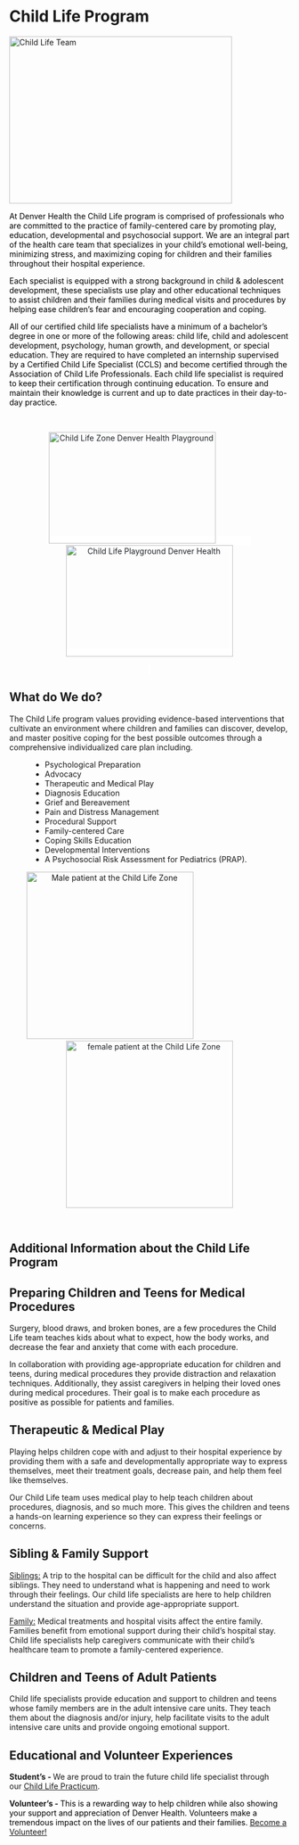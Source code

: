 
<h1>Child Life Program</h1>

<!-- Image with text wrap !-->
<p><img class="right" alt="Child Life Team" src="https://www.denverhealth.org/-/media/images/content-images/departments-services/child-life-team-600x450" title="Child Life Team" style="width: 400px; height: 300px;" /></p>

<p><span style="background: white; color: black;">At Denver Health the Child Life program is comprised of professionals who are committed to the practice of family-centered care by promoting play, education, developmental and psychosocial support. We are an integral part of the health care team that specializes in your child&rsquo;s emotional well-being, minimizing stress, and maximizing coping for children and their families throughout their hospital experience</span><span style="color: black;">.</span></p>

<p><span style="color: black;">Each specialist is equipped with a strong background in child &amp; adolescent development, these specialists use play and other educational techniques to assist children and their families during medical visits and procedures by helping ease children&rsquo;s fear and encouraging cooperation and coping.</span></p>

<p><span style="color: black;">All of our certified child life specialists have a minimum of a bachelor&rsquo;s degree in one or more of the following areas: child life, child and adolescent development, psychology, human growth, and development, or special education. They are required to have completed an internship supervised by a Certified Child Life Specialist (CCLS) and become certified through the Association of Child Life Professionals. Each child life specialist is required to keep their certification through continuing education. To ensure and maintain their knowledge is current and up to date practices in their day-to-day practice.</span></p>

<p style="text-align: left;">&nbsp;</p>

<!-- Images side by size !-->
<p style="text-align: center;"><span style="background: white; color: #212529;"><img src="https://www.denverhealth.org/-/media/images/content-images/departments-services/child-life-2-300x200.jpg" alt="Child Life Zone Denver Health Playground" style="height: 200px; width: 300px;" title="Child Life Zone Denver Health Playground" />&nbsp; &nbsp; &nbsp; &nbsp; &nbsp; &nbsp; &nbsp; &nbsp;&nbsp;<img src="https://www.denverhealth.org/-/media/images/content-images/departments-services/child-life-3-300x200.jpg" alt="Child Life Playground Denver Health" style="height: 200px; width: 300px;" title="Child Life Playground Denver Health" /></span></p>

<p style="text-align: center;"><span style="background: white; color: #212529;">&nbsp;</span></p>


<h2><span><strong>What do We do?</strong></span></h2>
<p><span>The Child Life program values providing evidence-based interventions that cultivate an environment where children and families can discover, develop, and master positive coping for the best possible outcomes through a comprehensive individualized care plan including.</span></p>

<ul style="list-style-type: disc; margin-left: 40px;">
    <li><span>Psychological Preparation</span></li>
    <li><span>Advocacy</span></li>
    <li><span>Therapeutic and Medical Play</span></li>
    <li><span>Diagnosis Education</span></li>
    <li><span>Grief and Bereavement</span></li>
    <li><span>Pain and Distress Management</span></li>
    <li><span>Procedural Support</span></li>
    <li><span>Family-centered Care&nbsp;</span></li>
    <li><span>Coping Skills Education</span></li>
    <li><span>Developmental Interventions</span></li>
    <li><span>A Psychosocial Risk Assessment for Pediatrics (PRAP).</span></li>
</ul>

<!-- Images side by side !-->
<p style="text-align: center;">
<img alt="Male patient at the Child Life Zone" src="https://www.denverhealth.org/-/media/images/content-images/departments-services/child-life-5-300x300.jpg" title="Male patient at the Child Life Zone" style="width: 300px; height: 300px;" />&nbsp; &nbsp; &nbsp; &nbsp; &nbsp; &nbsp; &nbsp; &nbsp; &nbsp; &nbsp; &nbsp; &nbsp; &nbsp; &nbsp; &nbsp; &nbsp; &nbsp; &nbsp;&nbsp;<img src="https://www.denverhealth.org/-/media/images/content-images/departments-services/child-life-4-300x300.jpg" alt="female patient at the Child Life Zone" style="color: #212529; height: 300px; width: 300px; text-align: center;" title="female patient at the Child Life Zone" /></p>

<p>&nbsp;</p>

<h2>Additional Information about the Child Life Program</h2>
<!-- Accordion section !-->
<!-- Item 1 !-->
<h2>Preparing Children and Teens for Medical Procedures</h2>
<p><span style="color: #131313;">Surgery, blood draws, and broken bones, are a few procedures the Child Life team teaches kids about what to expect, how the body works, and decrease the fear and anxiety that come with each procedure.</span></p>

<p><span style="color: #131313;">In collaboration with providing age-appropriate education for children and teens, during medical procedures they provide distraction and relaxation techniques. Additionally, they assist caregivers in helping their loved ones during medical procedures. Their goal is to make each procedure as positive as possible for patients and families.</span></p>

<!-- Item 2 !-->
<h2>Therapeutic & Medical Play</h2>
<p><span>Playing helps children cope with and adjust to their hospital experience by providing them with a safe and developmentally appropriate way to express themselves, meet their treatment goals, decrease pain, and help them feel like themselves.</span></p>

<p><span>Our Child Life team uses medical play to help teach children about procedures, diagnosis, and so much more. This gives the children and teens a hands-on learning experience so they can express their feelings or concerns.</span></p>

<!-- Item 3 !-->
<h2>Sibling & Family Support</h2>
<p><span style="text-decoration: underline;">Siblings:</span><span> A trip to the hospital can be difficult for the child and also affect siblings. They need to understand what is happening and need to work through their feelings. Our child life specialists are here to help children understand the situation and provide age-appropriate support.</span></p>

<p><span style="text-decoration: underline;">Family:</span><span> Medical treatments and hospital visits affect the entire family. Families benefit from emotional support during their child&rsquo;s hospital stay. Child life specialists help caregivers communicate with their child&rsquo;s healthcare team to promote a family-centered experience.</span></p>

<!-- Item 4 !-->
<h2>Children and Teens of Adult Patients</h2>
<p><span>Child life specialists provide education and support to children and teens whose family members are in the adult intensive care units. They teach them about the diagnosis and/or injury, help facilitate visits to the adult intensive care units and provide ongoing emotional support.</span></p>
<!-- End of accordion section !-->

<!-- Lower body content !-->
<h2><span><strong>Educational and Volunteer Experiences&nbsp;&nbsp;</strong></span></h2>
<p style="text-align: left;"><span><strong>Student&rsquo;s -&nbsp;</strong></span>We are proud to train the future child life specialist through our&nbsp;<a rel="noopener noreferrer" href="https://www.denverhealth.org/services/pediatrics/child-life-program/child-life-practicum" target="_blank"><span style="text-decoration: underline;">Child Life Practicum</span></a>.</p>

<p style="text-align: left;"><span><strong>Volunteer&rsquo;s -&nbsp;</strong></span><span style="color: black;">This is a rewarding way to help children while also showing your support and appreciation of Denver Health. Volunteers make a tremendous impact on the lives of our patients and their families</span><span style="color: black;">. </span><a rel="noopener noreferrer" href="https://www.denverhealth.org/about-denver-health/volunteer" target="_blank"><span style="text-decoration: underline;">Become a Volunteer!</span></a></p>

<p>&nbsp;</p>
